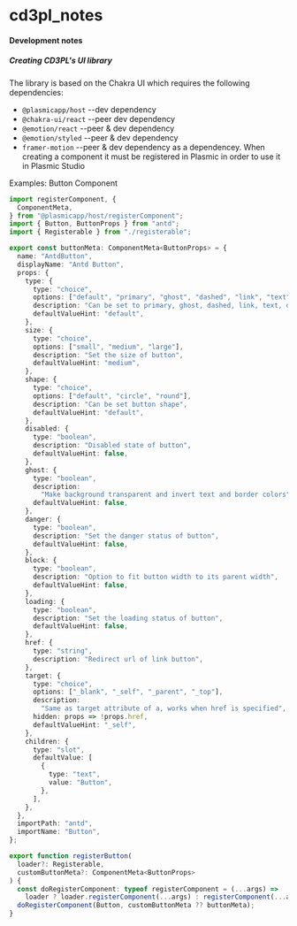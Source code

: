 # cd3pl_notes
#### Development notes
##### Creating CD3PL's UI library
The library is based on the Chakra UI which requires the following dependencies: 
- `@plasmicapp/host` --dev dependency
- `@chakra-ui/react` --peer dev dependency
- `@emotion/react` --peer & dev dependency
- `@emotion/styled` --peer & dev dependency
- `framer-motion` --peer & dev dependency
as a dependencey.
When creating a component it must be registered in Plasmic in order to use it in Plasmic Studio

Examples:
Button Component

```typescript
import registerComponent, {
  ComponentMeta,
} from "@plasmicapp/host/registerComponent";
import { Button, ButtonProps } from "antd";
import { Registerable } from "./registerable";

export const buttonMeta: ComponentMeta<ButtonProps> = {
  name: "AntdButton",
  displayName: "Antd Button",
  props: {
    type: {
      type: "choice",
      options: ["default", "primary", "ghost", "dashed", "link", "text"],
      description: "Can be set to primary, ghost, dashed, link, text, default",
      defaultValueHint: "default",
    },
    size: {
      type: "choice",
      options: ["small", "medium", "large"],
      description: "Set the size of button",
      defaultValueHint: "medium",
    },
    shape: {
      type: "choice",
      options: ["default", "circle", "round"],
      description: "Can be set button shape",
      defaultValueHint: "default",
    },
    disabled: {
      type: "boolean",
      description: "Disabled state of button",
      defaultValueHint: false,
    },
    ghost: {
      type: "boolean",
      description:
        "Make background transparent and invert text and border colors",
      defaultValueHint: false,
    },
    danger: {
      type: "boolean",
      description: "Set the danger status of button",
      defaultValueHint: false,
    },
    block: {
      type: "boolean",
      description: "Option to fit button width to its parent width",
      defaultValueHint: false,
    },
    loading: {
      type: "boolean",
      description: "Set the loading status of button",
      defaultValueHint: false,
    },
    href: {
      type: "string",
      description: "Redirect url of link button",
    },
    target: {
      type: "choice",
      options: ["_blank", "_self", "_parent", "_top"],
      description:
        "Same as target attribute of a, works when href is specified",
      hidden: props => !props.href,
      defaultValueHint: "_self",
    },
    children: {
      type: "slot",
      defaultValue: [
        {
          type: "text",
          value: "Button",
        },
      ],
    },
  },
  importPath: "antd",
  importName: "Button",
};

export function registerButton(
  loader?: Registerable,
  customButtonMeta?: ComponentMeta<ButtonProps>
) {
  const doRegisterComponent: typeof registerComponent = (...args) =>
    loader ? loader.registerComponent(...args) : registerComponent(...args);
  doRegisterComponent(Button, customButtonMeta ?? buttonMeta);
}
```

